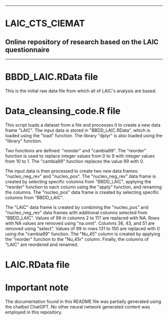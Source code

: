 ----------------------------------------------------------------------------------------------------------------------------------------------------------------
# LAIC_CTS_CIEMAT
Online repository of research based on the LAIC questionnaire
----------------------------------------------------------------------------------------------------------------------------------------------------------------
----------------------------------------------------------------------------------------------------------------------------------------------------------------

# BBDD_LAIC.RData file
This is the initial raw data file from which all of LAIC's analysis are based.

# Data_cleansing_code.R file
This script loads a dataset from a file and processes it to create a new data frame "LAIC". The input data is stored in "BBDD_LAIC.RData", which is loaded using the "load" function. The library "dplyr" is also loaded using the "library" function.

Two functions are defined: "reorder" and "cambia99". The "reorder" function is used to replace integer values from 0 to 9 with integer values from 10 to 1. The "cambia99" function replaces the value 99 with 0.

The input data is then processed to create two new data frames: "nucleo_neg_rev" and "nucleo_pos". The "nucleo_neg_rev" data frame is created by selecting specific columns from "BBDD_LAIC", applying the "reorder" function to each column using the "apply" function, and renaming the columns. The "nucleo_pos" data frame is created by selecting specific columns from "BBDD_LAIC".

The "LAIC" data frame is created by combining the "nucleo_pos" and "nucleo_neg_rev" data frames with additional columns selected from "BBDD_LAIC". Values of 99 in columns 2 to 117 are replaced with NA. Rows with NA values are removed using "na.omit". Columns 36, 43, and 51 are removed using "select". Values of 99 in rows 131 to 150 are replaced with 0 using the "cambia99" function. The "Nu_45" column is created by applying the "reorder" function to the "Nu_45r" column. Finally, the columns of "LAIC" are reordered and renamed.

# LAIC.RData file

# Important note
The documentation found in this README file was partially generated using the chatbot ChatGPT. No other neural network generated content was employed in this repository.
